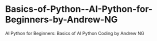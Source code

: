 # Basics-of-Python--AI-Python-for-Beginners-by-Andrew-NG
AI Python for Beginners: Basics of AI Python Coding by Andrew NG

